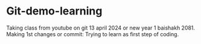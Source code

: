 # Git-demo-learning
Taking class from youtube on git 13 april 2024 or new year 1 baishakh 2081. 
Making 1st changes or commit: Trying to learn as first step of coding.
